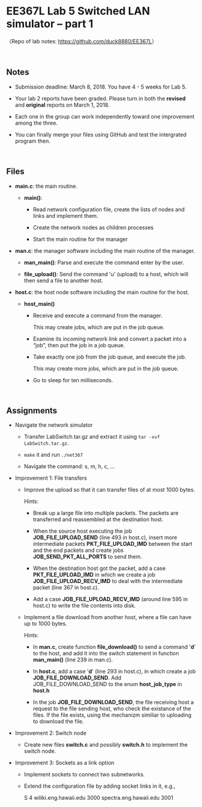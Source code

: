 # EE367L Lab 5 Switched LAN simulator – part 1

（Repo of lab notes: <https://github.com/duck8880/EE367L>）

​  
## Notes

  - Submission deadline: March 8, 2018. You have 4 - 5 weeks for Lab 5.
  
  - Your lab 2 reports have been graded. Please turn in both the **revised** and **original** reports on March 1, 2018.
  
  - Each one in the group can work independently toward one improvement among the three.
  
  - You can finally merge your files using GitHub and test the intergrated program then.
  
  
​  
## Files

  - **main.c**: the main routine.
  
    - **main()**:
    
      - Read network configuration file, create the lists of nodes and links and implement them.
    
      - Create the network nodes as children processes
    
      - Start the main routine for the manager
    
  - **man.c**: the manager software including the main routine of the manager.
  
    - **man_main()**: Parse and execute the command enter by the user.
    
    - **file_upload()**: Send the command 'u' (upload) to a host, which will then send a file to another host.
    
  - **host.c**: the host node software including the main routine for the host.
  
    - **host_main()**
    
      - Receive and execute a command from the manager.
      
        This may create jobs, which are put in the job queue.
        
      - Examine its incoming network link and convert a packet into a “job”, then put the job in a job queue.
      
      - Take exactly one job from the job queue, and execute the job.

        This may create more jobs, which are put in the job queue.
        
      - Go to sleep for ten milliseconds.

​  

## Assignments

  - Navigate the network simulator
  
    - Transfer LabSwitch.tar.gz and extract it using `tar -xvf LabSwitch.tar.gz`.
    
    - `make` it and run `./net367`
    
    - Navigate the command: s, m, h, c, ...

  - Improvement 1: File transfers
  
    - Improve the upload so that it can transfer files of at most 1000 bytes. 
      
      Hints:
      
      - Break up a large file into multiple packets. The packets are transferred and reassembled at the destination host.
      
      - When the source host executing the job **JOB_FILE_UPLOAD_SEND** (line 493 in host.c), insert more intermediate packets **PKT_FILE_UPLOAD_IMD** between the start and the end packets and create jobs **JOB_SEND_PKT_ALL_PORTS** to send them.
      
      - When the destination host got the packet, add a case **PKT_FILE_UPLOAD_IMD** in which we create a job **JOB_FILE_UPLOAD_RECV_IMD** to deal with the intermediate packet (line 367 in host.c). 
      
      - Add a case **JOB_FILE_UPLOAD_RECV_IMD** (around line 595 in host.c) to write the file contents into disk.
      
    - Implement a file download from another host, where a file can have up to 1000 bytes.
    
      Hints:
      
      - In **man.c**, create function **file_download()** to send a command '**d**' to the host, and add it into the switch statement in function **man_main()** (line 239 in man.c).
      
      - In **host.c**, add a case '**d**' (line 293 in host.c), in which create a job **JOB_FILE_DOWNLOAD_SEND**. Add JOB_FILE_DOWNLOAD_SEND to the enum **host_job_type** in **host.h**

      - In the job **JOB_FILE_DOWNLOAD_SEND**, the file receiving host a request to the file sending host, who check the existance of the files. If the file exists, using the mechanizm similiar to uploading to download the file.
    
  - Improvement 2: Switch node
  
    - Create new files **switch.c** and possibly **switch.h** to implement the switch node.
    
  - Improvement 3: Sockets as a link option
  
    - Implement sockets to connect two subnetworks.
    
    - Extend the configuration file by adding socket links in it, e.g.,    

      S 4 wiliki.eng.hawaii.edu 3000 spectra.eng.hawaii.edu 3001

